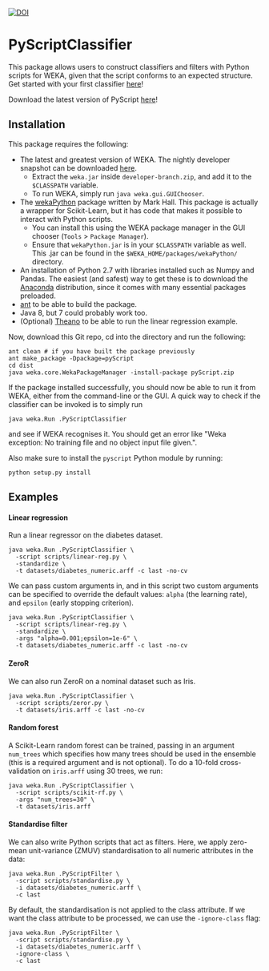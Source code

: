 [![DOI](https://zenodo.org/badge/doi/10.5281/zenodo.34694.svg)](http://dx.doi.org/10.5281/zenodo.34694)

PyScriptClassifier
===

This package allows users to construct classifiers and filters with Python scripts for WEKA, given that the
script conforms to an expected structure. Get started with your first classifier [here](https://github.com/chrispy645/weka-pyscript/wiki/Getting-started)!

Download the latest version of PyScript [here](https://github.com/christopher-beckham/weka-pyscript/releases/tag/0.4.0)!

Installation
---

This package requires the following:

* The latest and greatest version of WEKA. The nightly developer snapshot can be downloaded [here](http://www.cs.waikato.ac.nz/~ml/weka/snapshots/weka_snapshots.html).
  * Extract the `weka.jar` inside `developer-branch.zip`, and add it to the `$CLASSPATH` variable.
  * To run WEKA, simply run `java weka.gui.GUIChooser`.
* The [wekaPython](http://weka.sourceforge.net/packageMetaData/wekaPython/index.html) package written by Mark Hall. This package is actually a wrapper for Scikit-Learn, but it has code that makes it possible to interact with Python scripts.
  * You can install this using the WEKA package manager in the GUI chooser (`Tools` > `Package Manager`).
  * Ensure that `wekaPython.jar` is in your `$CLASSPATH` variable as well. This .jar can be found in the `$WEKA_HOME/packages/wekaPython/` directory. 
* An installation of Python 2.7 with libraries installed such as Numpy and Pandas. The easiest (and safest) way to get these is to download the [Anaconda](http://continuum.io/downloads) distribution, since it comes with many essential packages preloaded.
* [ant](http://ant.apache.org/) to be able to build the package.
* Java 8, but 7 could probably work too.
* (Optional) [Theano](https://github.com/Theano/Theano) to be able to run the linear regression example.

Now, download this Git repo, cd into the directory and run the following:

```
ant clean # if you have built the package previously
ant make_package -Dpackage=pyScript
cd dist
java weka.core.WekaPackageManager -install-package pyScript.zip
```

If the package installed successfully, you should now be able to run it from WEKA, either from the command-line or the GUI. A quick way to check if the classifier can be invoked is to simply run

```
java weka.Run .PyScriptClassifier
```

and see if WEKA recognises it. You should get an error like "Weka exception: No training file and no object input file given.".

Also make sure to install the `pyscript` Python module by running:

```
python setup.py install
```

Examples
---

#### Linear regression

Run a linear regressor on the diabetes dataset.

```
java weka.Run .PyScriptClassifier \
  -script scripts/linear-reg.py \
  -standardize \
  -t datasets/diabetes_numeric.arff -c last -no-cv
```

We can pass custom arguments in, and in this script two custom arguments can be specified to override the default values: `alpha` (the learning rate), and `epsilon` (early stopping criterion).

```
java weka.Run .PyScriptClassifier \
  -script scripts/linear-reg.py \
  -standardize \
  -args "alpha=0.001;epsilon=1e-6" \
  -t datasets/diabetes_numeric.arff -c last -no-cv
```

#### ZeroR

We can also run ZeroR on a nominal dataset such as Iris.

```
java weka.Run .PyScriptClassifier \
  -script scripts/zeror.py \
  -t datasets/iris.arff -c last -no-cv
```

#### Random forest

A Scikit-Learn random forest can be trained, passing in an argument `num_trees` which specifies how many trees should be used in the ensemble (this is a required argument and is not optional). To do a 10-fold cross-validation on `iris.arff` using 30 trees, we run:

```
java weka.Run .PyScriptClassifier \
  -script scripts/scikit-rf.py \
  -args "num_trees=30" \
  -t datasets/iris.arff
```

#### Standardise filter

We can also write Python scripts that act as filters. Here, we apply zero-mean unit-variance (ZMUV) standardisation to all numeric attributes in the data:

```
java weka.Run .PyScriptFilter \
  -script scripts/standardise.py \
  -i datasets/diabetes_numeric.arff \
  -c last
```

By default, the standardisation is not applied to the class attribute. If we want the class attribute to be processed, we can use the `-ignore-class` flag:

```
java weka.Run .PyScriptFilter \
  -script scripts/standardise.py \
  -i datasets/diabetes_numeric.arff \
  -ignore-class \
  -c last
```
